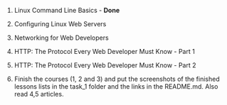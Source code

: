 1. Linux Command Line Basics - **Done**
2. Configuring Linux Web Servers

3. Networking for Web Developers

4. HTTP: The Protocol Every Web Developer Must Know - Part 1

5. HTTP: The Protocol Every Web Developer Must Know - Part 2

6. Finish the courses (1, 2 and 3) and put the screenshots of the finished lessons lists in the task_1 folder and the links in the README.md. Also read 4,5 articles.